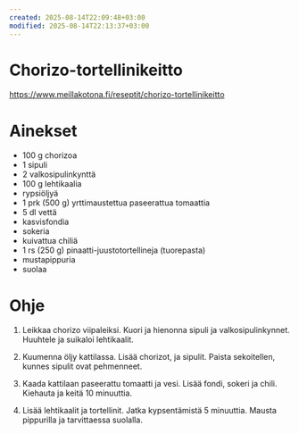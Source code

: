 ```yaml
---
created: 2025-08-14T22:09:48+03:00
modified: 2025-08-14T22:13:37+03:00
---
```


# Chorizo-tortellinikeitto

https://www.meillakotona.fi/reseptit/chorizo-tortellinikeitto

# Ainekset
- 100 g chorizoa
- 1 sipuli
- 2 valkosipulinkynttä
- 100 g lehtikaalia
- rypsiöljyä
- 1 prk (500 g) yrttimaustettua paseerattua tomaattia
- 5 dl vettä
- kasvisfondia
- sokeria
- kuivattua chiliä
- 1 rs (250 g) pinaatti-juustotortellineja (tuorepasta)
- mustapippuria
- suolaa

# Ohje

1. Leikkaa chorizo viipaleiksi. Kuori ja hienonna sipuli ja valkosipulinkynnet. Huuhtele ja suikaloi lehtikaalit.

1. Kuumenna öljy kattilassa. Lisää chorizot, ja sipulit. Paista sekoitellen, kunnes sipulit ovat pehmenneet.

1. Kaada kattilaan paseerattu tomaatti ja vesi. Lisää fondi, sokeri ja chili. Kiehauta ja keitä 10 minuuttia.

1. Lisää lehtikaalit ja tortellinit. Jatka kypsentämistä 5 minuuttia. Mausta pippurilla ja tarvittaessa suolalla.

